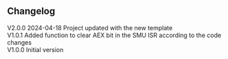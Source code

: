 ## Changelog  
V2.0.0 2024-04-18 Project updated with the new template  
V1.0.1 Added function to clear AEX bit in the SMU ISR according to the code changes  
V1.0.0 Initial version  
